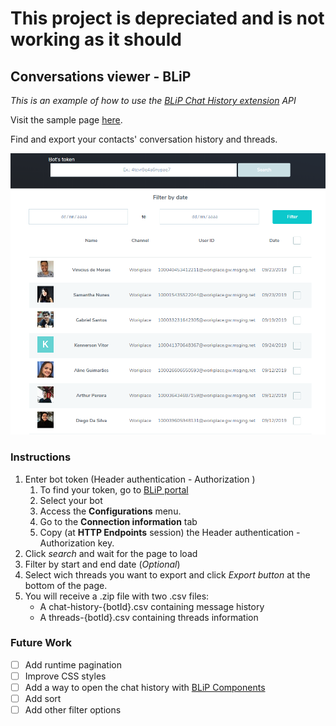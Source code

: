 # This project is depreciated and is not working as it should


## Conversations viewer - BLiP 

*This is an example of how to use the [BLiP Chat History extension](https://docs.blip.ai/#chat-history) API*

Visit the sample page [here](https://history-blip.herokuapp.com/).

Find and export your contacts' conversation history and threads.

![Page example](images/example.png)

### Instructions

1. Enter bot token (Header authentication - Authorization )
    1. To find your token, go to [BLiP portal](https://portal.blip.ai/)
    2. Select your bot
    3. Access the **Configurations** menu.
    4. Go to the **Connection information** tab
    5. Copy (at **HTTP Endpoints** session) the Header authentication - Authorization key.
2. Click *search* and wait for the page to load
3. Filter by start and end date (*Optional*)
4. Select wich threads you want to export and click *Export button* at the bottom of the page.
5. You will receive a .zip file with two .csv files:
    * A chat-history-{botId}.csv containing message history
    * A threads-{botId}.csv containing threads information


### Future Work
- [ ] Add runtime pagination
- [ ] Improve CSS styles
- [ ] Add a way to open the chat history with [BLiP Components](https://github.com/takenet/blip-cards-vue-components)
- [ ] Add sort
- [ ] Add other filter options
